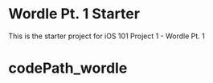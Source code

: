 # Wordle Pt. 1 Starter

This is the starter project for iOS 101 Project 1 - Wordle Pt. 1
# codePath_wordle
